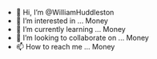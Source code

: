 - 👋 Hi, I’m @WilliamHuddleston
- 👀 I’m interested in ... Money
- 🌱 I’m currently learning ... Money
- 💞️ I’m looking to collaborate on ... Money
- 📫 How to reach me ... Money

<!---
WilliamHuddleston/WilliamHuddleston is a ✨ special ✨ repository because its `README.md` (this file) appears on your GitHub profile.
You can click the Preview link to take a look at your changes.
--->
